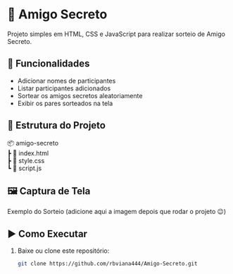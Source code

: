 # 🎁 Amigo Secreto
Projeto simples em HTML, CSS e JavaScript para realizar sorteio de Amigo Secreto.

## 🚀 Funcionalidades
- Adicionar nomes de participantes  
- Listar participantes adicionados  
- Sortear os amigos secretos aleatoriamente  
- Exibir os pares sorteados na tela  

## 📂 Estrutura do Projeto
📦 amigo-secreto  
 ┣ 📜 index.html  
 ┣ 📜 style.css  
 ┗ 📜 script.js  

## 🖼️ Captura de Tela
Exemplo do Sorteio (adicione aqui a imagem depois que rodar o projeto 😉)  

## ▶️ Como Executar
1. Baixe ou clone este repositório:  
   ```bash
   git clone https://github.com/rbviana444/Amigo-Secreto.git

